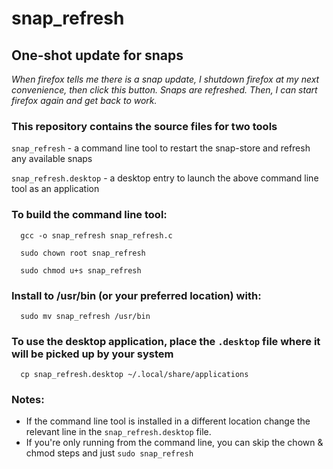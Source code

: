 # snap_refresh
## One-shot update for snaps

*When firefox tells me there is a snap update, I shutdown firefox at my next convenience, then click this button.  Snaps are refreshed.  Then, I can start firefox again and get back to work.*

### This repository contains the source files for two tools

`snap_refresh` - a command line tool to restart the snap-store and refresh any available snaps

`snap_refresh.desktop` - a desktop entry to launch the above command line tool as an application

### To build the command line tool:

`  gcc -o snap_refresh snap_refresh.c`

`  sudo chown root snap_refresh`

`  sudo chmod u+s snap_refresh`


### Install to /usr/bin (or your preferred location) with:

`  sudo mv snap_refresh /usr/bin`
  

### To use the desktop application, place the `.desktop` file where it will be picked up by your system

`  cp snap_refresh.desktop ~/.local/share/applications`

### Notes:
- If the command line tool is installed in a different location change the relevant line in the `snap_refresh.desktop` file.
- If you're only running from the command line, you can skip the chown & chmod steps and just `sudo snap_refresh`
